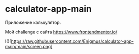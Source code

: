 # calculator-app-main

Приложение калькулятор.

Мой challenge с сайта https://www.frontendmentor.io/


!()[https://raw.githubusercontent.com/Enigmus/calculator-app-main/main/screen.png]
